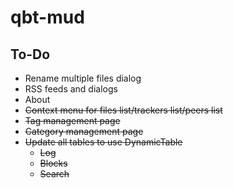 ﻿# qbt-mud

## To-Do

- Rename multiple files dialog
- RSS feeds and dialogs
- About
- ~~Context menu for files list/trackers list/peers list~~
- ~~Tag management page~~
- ~~Category management page~~
- ~~Update all tables to use DynamicTable~~
  - ~~Log~~
  - ~~Blocks~~
  - ~~Search~~